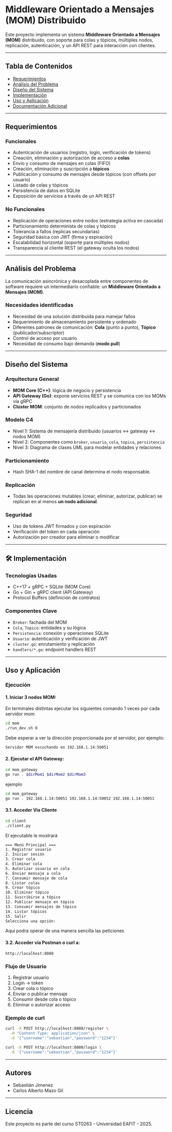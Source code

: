 
#  Middleware Orientado a Mensajes (MOM) Distribuido

Este proyecto implementa un sistema **Middleware Orientado a Mensajes (MOM)** distribuido, con soporte para colas y tópicos, múltiples nodos, replicación, autenticación, y un API REST para interacción con clientes.

---

##  Tabla de Contenidos

- [ Requerimientos](#-requerimientos)
- [ Análisis del Problema](#-análisis-del-problema)
- [ Diseño del Sistema](#️-diseño-del-sistema)
- [ Implementación](#️-implementación)
- [ Uso y Aplicación](#-uso-y-aplicación)
- [ Documentación Adicional](#-documentación-adicional)

---

##  Requerimientos

### Funcionales

- Autenticación de usuarios (registro, login, verificación de tokens)
- Creación, eliminación y autorización de acceso a **colas**
- Envío y consumo de mensajes en colas (FIFO)
- Creación, eliminación y suscripción a **tópicos**
- Publicación y consumo de mensajes desde tópicos (con offsets por usuario)
- Listado de colas y tópicos
- Persistencia de datos en SQLite
- Exposición de servicios a través de un API REST

### No Funcionales

- Replicación de operaciones entre nodos (estrategia activa en cascada)
- Particionamiento determinista de colas y tópicos
- Tolerancia a fallos (replicas secundarias)
- Seguridad básica con JWT (firma y expiración)
- Escalabilidad horizontal (soporte para múltiples nodos)
- Transparencia al cliente REST (el gateway oculta los nodos)

---

##  Análisis del Problema

La comunicación asincrónica y desacoplada entre componentes de software requiere un intermediario confiable: un **Middleware Orientado a Mensajes (MOM)**.

### Necesidades identificadas

- Necesidad de una solución distribuida para manejar fallos
- Requerimiento de almacenamiento persistente y ordenado
- Diferentes patrones de comunicación: **Cola** (punto a punto), **Tópico** (publicador/subscriptor)
- Control de acceso por usuario
- Necesidad de consumo bajo demanda (**modo pull**)

---

##  Diseño del Sistema

### Arquitectura General

- **MOM Core (C++)**: lógica de negocio y persistencia
- **API Gateway (Go)**: expone servicios REST y se comunica con los MOMs vía gRPC
- **Clúster MOM**: conjunto de nodos replicados y particionados

### Modelo C4

- Nivel 1: Sistema de mensajería distribuido (usuarios ↔ gateway ↔ nodos MOM)
- Nivel 2: Componentes como `broker`, `usuario`, `cola`, `topico`, `persistencia`
- Nivel 3: Diagrama de clases UML para modelar entidades y relaciones

### Particionamiento

- Hash SHA-1 del nombre de canal determina el nodo responsable.

### Replicación

- Todas las operaciones mutables (crear, eliminar, autorizar, publicar) se replican en al menos **un nodo adicional**.

### Seguridad

- Uso de tokens JWT firmados y con expiración
- Verificación del token en cada operación
- Autorización por creador para eliminar o modificar

---

## 🛠 Implementación

### Tecnologías Usadas

- C++17 + gRPC + SQLite (MOM Core)
- Go + Gin + gRPC client (API Gateway)
- Protocol Buffers (definición de contratos)


### Componentes Clave

- `Broker`: fachada del MOM
- `Cola`, `Topico`: entidades y su lógica
- `Persistencia`: conexión y operaciones SQLite
- `Usuario`: autenticación y verificación de JWT
- `cluster.go`: enrutamiento y replicación
- `handlers/*.go`: endpoint handlers REST

---

##  Uso y Aplicación

### Ejecución

#### 1. Iniciar 3 nodos MOM:

En terminales distintas ejecutar los siguientes comando 1 veces por cada servidor mom

```bash
cd mom
./run_dev.sh 0
```
Debe esperar a ver la dirección proporcionada por el servidor, por ejemplo:

```bash
Servidor MOM escuchando en 192.168.1.14:50051
```

#### 2. Ejecutar el API Gateway:

```bash
cd mom_gateway
go run . $dirMom1 $dirMom2 $dirMom3
```

ejemplo

```bash
cd mom_gateway
go run . 192.168.1.14:50051 192.168.1.14:50052 192.168.1.14:50051
```

#### 3.1. Acceder Via Cliente

```bash
cd client
./client.py
```
El ejecutable le mostrará

```bash
=== Menú Principal ===
1. Registrar usuario
2. Iniciar sesión
3. Crear cola
4. Eliminar cola
5. Autorizar usuario en cola
6. Enviar mensaje a cola
7. Consumir mensaje de cola
8. Listar colas
9. Crear tópico
10. Eliminar tópico
11. Suscribirse a tópico
12. Publicar mensaje en tópico
13. Consumir mensajes de tópico
14. Listar tópicos
15. Salir
Selecciona una opción: 
```

Aquí podra operar de una manera sencilla las peticiones

#### 3.2. Acceder vía Postman o curl a:

```
http://localhost:8080
```

### Flujo de Usuario

1. Registrar usuario
2. Login → token
3. Crear cola o tópico
4. Enviar o publicar mensaje
5. Consumir desde cola o tópico
6. Eliminar o autorizar acceso

### Ejemplo de curl

```bash
curl -X POST http://localhost:8080/register \
  -H "Content-Type: application/json" \
  -d '{"username":"sebastian","password":"1234"}'

curl -X POST http://localhost:8080/login \
  -d '{"username":"sebastian","password":"1234"}'
```

---

##  Autores

- Sebastián Jimenez
- Carlos Alberto Mazo Gil

---

##  Licencia

Este proyecto es parte del curso ST0263 - Universidad EAFIT - 2025.
